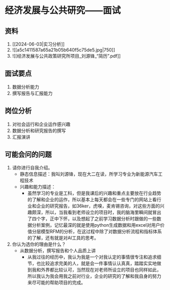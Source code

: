 # 经济发展与公共研究——面试

## 资料

1. [[2024-06-03|实习分析]]
3. ![[a5c1411587a65a21b05b640f5c75de5.jpg|750]]
4. ![[经济发展与公共政策研究所项目_刘源锋_“简历”.pdf]]
## 面试要点

1. 数据分析能力
2. 撰写报告与汇报能力

## 岗位分析

1. 对社会运行和企业运作感兴趣
2. 数据分析和研究报告的撰写
3. 汇报演讲

## 可能会问的问题

1. 请你进行自我介绍。
	- 静态信息描述：我叫刘源锋，现在大二在读，所学习专业为新能源汽车工程技术
	- 兴趣和能力描述：
		- 虽然学习的专业是工科，但是我课后的兴趣和重点主要放在行业趋势的了解和企业的运作，所以基本上每天都会在一些专门的网站上看行业和企业的研究报告，如36ker，虎嗅，麦肯锡咨询，对这些方面的兴趣颇深，所以，当我看到老师设立的项目时，我的脑海里瞬间就冒出了四个字，正中下怀，以及想起了之前学习数据分析时跟做的一些数据分析案例，记忆最深的就是使用python生成数据和用excel对用户价值分层模型RFM的分析，在这过程中除了对数据分析流程和指标体系的了解，还有就是对AI工具的思考。
1. 你认为选你的理由是什么？
	- 从数据分析，撰写报告和个人品质上讲
		- 从我过往的经历中，我认为我是一个对我认定的事情很专注和追求细节，也比较追求完美的人，就是会一件事情认认真真，踏踏实实地做到我和外界都比较认可，当然现在对老师所设立的项目也同样如此，所以我认为我会用我之前对行业，企业的研究的了解和我自身的努力来尽可能的帮助项目的完成。


